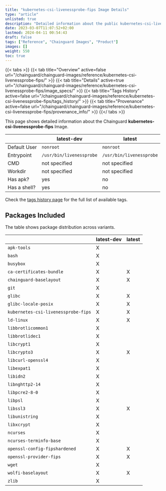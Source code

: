 ```yaml
---
title: "kubernetes-csi-livenessprobe-fips Image Details"
type: "article"
unlisted: true
description: "Detailed information about the public kubernetes-csi-livenessprobe-fips Chainguard Image."
date: 2023-03-07T11:07:52+02:00
lastmod: 2024-04-11 00:54:43
draft: false
tags: ["Reference", "Chainguard Images", "Product"]
images: []
weight: 550
toc: true
---
```


{{< tabs >}}
{{< tab title="Overview" active=false url="/chainguard/chainguard-images/reference/kubernetes-csi-livenessprobe-fips/" >}}
{{< tab title="Details" active=true url="/chainguard/chainguard-images/reference/kubernetes-csi-livenessprobe-fips/image_specs/" >}}
{{< tab title="Tags History" active=false url="/chainguard/chainguard-images/reference/kubernetes-csi-livenessprobe-fips/tags_history/" >}}
{{< tab title="Provenance" active=false url="/chainguard/chainguard-images/reference/kubernetes-csi-livenessprobe-fips/provenance_info/" >}}
{{</ tabs >}}

This page shows detailed information about the Chainguard **kubernetes-csi-livenessprobe-fips** Image.

|              | latest-dev               | latest                   |
|--------------|--------------------------|--------------------------|
| Default User | `nonroot`                | `nonroot`                |
| Entrypoint   | `/usr/bin/livenessprobe` | `/usr/bin/livenessprobe` |
| CMD          | not specified            | not specified            |
| Workdir      | not specified            | not specified            |
| Has apk?     | yes                      | no                       |
| Has a shell? | yes                      | no                       |

Check the [tags history page](/chainguard/chainguard-images/reference/kubernetes-csi-livenessprobe-fips/tags_history/) for the full list of available tags.

## Packages Included
The table shows package distribution across variants.

|                                     | latest-dev | latest |
|-------------------------------------|------------|--------|
| `apk-tools`                         | X          |        |
| `bash`                              | X          |        |
| `busybox`                           | X          |        |
| `ca-certificates-bundle`            | X          | X      |
| `chainguard-baselayout`             | X          | X      |
| `git`                               | X          |        |
| `glibc`                             | X          | X      |
| `glibc-locale-posix`                | X          | X      |
| `kubernetes-csi-livenessprobe-fips` | X          | X      |
| `ld-linux`                          | X          | X      |
| `libbrotlicommon1`                  | X          |        |
| `libbrotlidec1`                     | X          |        |
| `libcrypt1`                         | X          |        |
| `libcrypto3`                        | X          | X      |
| `libcurl-openssl4`                  | X          |        |
| `libexpat1`                         | X          |        |
| `libidn2`                           | X          |        |
| `libnghttp2-14`                     | X          |        |
| `libpcre2-8-0`                      | X          |        |
| `libpsl`                            | X          |        |
| `libssl3`                           | X          | X      |
| `libunistring`                      | X          |        |
| `libxcrypt`                         | X          |        |
| `ncurses`                           | X          |        |
| `ncurses-terminfo-base`             | X          |        |
| `openssl-config-fipshardened`       | X          | X      |
| `openssl-provider-fips`             | X          | X      |
| `wget`                              | X          |        |
| `wolfi-baselayout`                  | X          | X      |
| `zlib`                              | X          |        |

